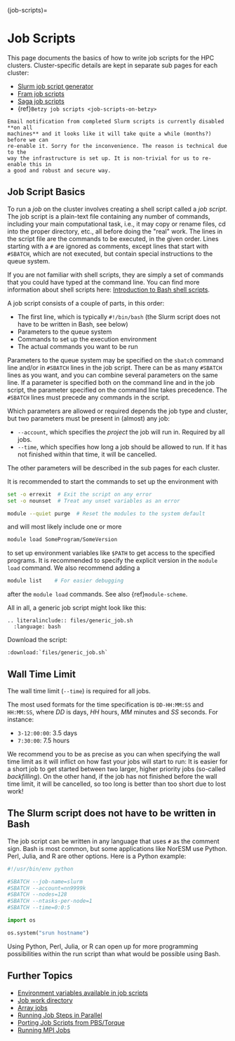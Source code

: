 (job-scripts)=

# Job Scripts

This page documents the basics of how to write job scripts for the HPC clusters.
Cluster-specific details are kept in separate sub pages for each cluster:

- [Slurm job script generator](https://open.pages.sigma2.no/job-script-generator/)
- [Fram job scripts](job-scripts-on-fram)
- [Saga job scripts](job-scripts-on-saga)
- {ref}`Betzy job scripts <job-scripts-on-betzy>`

```{note}
Email notification from completed Slurm scripts is currently disabled **on all
machines** and it looks like it will take quite a while (months?) before we can
re-enable it. Sorry for the inconvenience. The reason is technical due to the
way the infrastructure is set up. It is non-trivial for us to re-enable this in
a good and robust and secure way.
```


## Job Script Basics

To run a _job_ on the cluster involves creating a shell script called
a _job script_.  The job script is a plain-text file containing any
number of commands, including your main computational task, i.e., it
may copy or rename files, cd into the proper directory, etc., all
before doing the "real" work.  The lines in the script file are the
commands to be executed, in the given order.  Lines starting with a
`#` are ignored as comments, except lines that start with `#SBATCH`,
which are not executed, but contain special instructions to the queue
system.

If you are not familiar with shell scripts, they are simply a set of
commands that you could have typed at the command line.  You can find
more information about shell scripts here: [Introduction to Bash shell
scripts](http://www.linuxconfig.org/Bash_scripting_Tutorial).

A job script consists of a couple of parts, in this order:

- The first line, which is typically `#!/bin/bash`
  (the Slurm script does not have to be written in Bash, see below)
- Parameters to the queue system
- Commands to set up the execution environment
- The actual commands you want to be run

Parameters to the queue system may be specified on the `sbatch`
command line and/or in `#SBATCH` lines in the job script.  There can
be as many `#SBATCH` lines as you want, and you can combine several
parameters on the same line.  If a parameter is specified both on the
command line and in the job script, the parameter specified on the
command line takes precedence.  The `#SBATCH` lines must precede any
commands in the script.

Which parameters are allowed or required depends the job type and
cluster, but two parameters must be present in (almost) any job:

- `--account`, which specifies the *project* the job will run in.
  Required by all jobs.
- `--time`, which specifies how long a job should be allowed to
  run.  If it has not finished within that time, it will be cancelled.

The other parameters will be described in the sub pages for each cluster.

It is recommended to start the commands to set up the environment with

```bash
set -o errexit  # Exit the script on any error
set -o nounset  # Treat any unset variables as an error

module --quiet purge  # Reset the modules to the system default
```

and will most likely include one or more

```bash
module load SomeProgram/SomeVersion
```

to set up environment variables like `$PATH` to get access to the
specified programs.  It is recommended to specify the explicit version
in the `module load` command.  We also recommend adding a

```bash
module list    # For easier debugging
```

after the `module load` commands. See also {ref}`module-scheme`.

All in all, a generic job script might look like this:

```{eval-rst}
.. literalinclude:: files/generic_job.sh
  :language: bash
```

Download the script:
```{eval-rst}
:download:`files/generic_job.sh`
```

## Wall Time Limit
The wall time limit (`--time`) is required for all jobs.

The most used formats for the time specification is `DD-HH:MM:SS`
and `HH:MM:SS`, where *DD* is days, *HH* hours, *MM* minutes and *SS*
seconds.  For instance:

- `3-12:00:00`: 3.5 days
- `7:30:00`: 7.5 hours

We recommend you to be as precise as you can when specifying the wall
time limit as it will inflict on how fast your jobs will start to
run:  It is easier for a short job to get started between two larger,
higher priority jobs (so-called *backfilling*).  On the other hand, if
the job has not finished before the wall time limit, it will be
cancelled, so too long is better than too short due to lost work!


## The Slurm script does not have to be written in Bash

The job script can be written in
any language that uses `#` as the comment sign. Bash is most common, but some
applications like NorESM use Python. Perl, Julia, and R are other options. Here
is a Python example:
```python
#!/usr/bin/env python

#SBATCH --job-name=slurm
#SBATCH --account=nn9999k
#SBATCH --nodes=128
#SBATCH --ntasks-per-node=1
#SBATCH --time=0:0:5

import os

os.system("srun hostname")
```

Using Python, Perl, Julia, or R can open up for more programming possibilities
within the run script than what would be possible using Bash.


## Further Topics

- [Environment variables available in job scripts](job_scripts/environment_variables.md)
- [Job work directory](job_scripts/work_directory.md)
- [Array jobs](job_scripts/array_jobs.md)
- [Running Job Steps in Parallel](guides/running_job_steps_parallel.md)
- [Porting Job Scripts from PBS/Torque](guides/porting_from_pbs.md)
- [Running MPI Jobs](guides/running_mpi_jobs.md)
